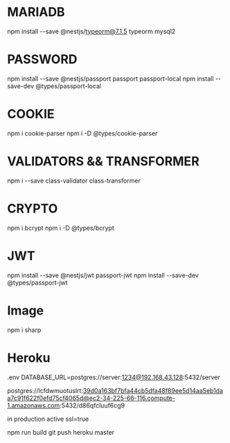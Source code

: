 

# MARIADB
npm install --save @nestjs/typeorm@7.1.5 typeorm mysql2


# PASSWORD
npm install --save @nestjs/passport passport passport-local
npm install --save-dev @types/passport-local


# COOKIE
npm i cookie-parser
npm i -D @types/cookie-parser 


# VALIDATORS && TRANSFORMER
npm i --save class-validator class-transformer

# CRYPTO
npm i bcrypt
npm i -D @types/bcrypt

# JWT
npm install --save @nestjs/jwt passport-jwt
npm install --save-dev @types/passport-jwt

# Image
npm i sharp


# Heroku

.env
DATABASE_URL=postgres://server:1234@192.168.43.128:5432/server

postgres://lcfdwmuotuslrt:39d0a163bf7bfa44cb5dfa48f89ee5d14aa5eb1daa7c91f622f0efd75cf4065d@ec2-34-225-66-116.compute-1.amazonaws.com:5432/d86qfcluuf6cg9


in production active ssl=true

npm run build
git push heroku master

